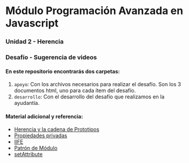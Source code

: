 # Módulo Programación Avanzada en Javascript
### Unidad 2 - Herencia
### Desafío - Sugerencia de videos

#### En este repositorio encontrarás dos carpetas:
1. `apoyo`: Con los archivos necesarios para realizar el desafío. Son los 3 documentos html, uno para cada ítem del desafío.
2. `desarrollo`: Con el desarrollo del desafío que realizamos en la ayudantía.

#### Material adicional y referencia:
- [Herencia y la cadena de Prototipos](https://developer.mozilla.org/es/docs/Web/JavaScript/Inheritance_and_the_prototype_chain)
- [Propiedades privadas](https://developer.mozilla.org/en-US/docs/Web/JavaScript/Reference/Classes/Private_properties)
- [IIFE](https://developer.mozilla.org/es/docs/Glossary/IIFE)
- [Patrón de Módulo](https://medium.com/@gloriafercu/el-patr%C3%B3n-m%C3%B3dulo-en-javascript-1cd012a30ad)
- [setAttribute](https://developer.mozilla.org/es/docs/Web/API/Element/setAttribute)
